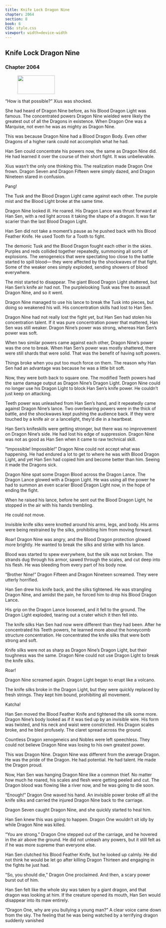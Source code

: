 ```yaml
---
title: Knife Lock Dragon Nine
chapter: 2064
section: 8
book: 6
CSS: style.css
viewport: width=device-width
---
```


## Knife Lock Dragon Nine

### Chapter 2064

<figure>
	<img src="../Images/gem.gif" alt="" id="gem" width="120" height="60" />
</figure>

“How is that possible?” Xius was shocked.

She had heard of Dragon Nine before, as his Blood Dragon Light was famous. The concentrated powers Dragon Nine wielded were likely the greatest out of all the Dragons in existence. When Dragon One was a Marquise, not even he was as mighty as Dragon Nine.

This was because Dragon Nine had a Blood Dragon Body. Even other Dragons of a higher rank could not accomplish what he had.

Han Sen could concentrate his powers now, the same as Dragon Nine did. He had learned it over the course of their short fight. It was unbelievable.

Xius wasn’t the only one thinking this. The realization made Dragon One frown. Dragon Seven and Dragon Fifteen were simply dazed, and Dragon Nineteen stared in confusion.

Pang!

The Tusk and the Blood Dragon Light came against each other. The purple mist and the Blood Light broke at the same time.

Dragon Nine looked ill. He roared. His Dragon Lance was thrust forward at Han Sen, with a red light across it taking the shape of a dragon. It was far scarier than the last Blood Dragon Light.

Han Sen did not take a moment’s pause as he pushed back with his Blood Feather Knife. He used Tooth for a Tooth to fight.

The demonic Tusk and the Blood Dragon fought each other in the skies. Purples and reds collided together repeatedly, summoning all sorts of explosions. The xenogeneics that were spectating too close to the battle started to spill blood— they were affected by the shockwaves of that fight. Some of the weaker ones simply exploded, sending showers of blood everywhere.

The mist started to disappear. The giant Blood Dragon Light shattered, but Han Sen’s knife air had not. The purplelooking Tusk was free to assault Dragon Nine, and so it went.

Dragon Nine managed to use his lance to break the Tusk into pieces, but doing so weakened his will. His concentration skills had lost to Han Sen.

Dragon Nine had not really lost the fight yet, but Han Sen had stolen his concentration talent. If it was pure concentration power that mattered, Han Sen was still weaker. Dragon Nine’s power was strong, whereas Han Sen’s power was soft.

When two similar powers came against each other, Dragon Nine’s power was the one to break. When Han Sen’s power was mostly shattered, there were still shards that were solid. That was the benefit of having soft powers.

Things broke when you put too much force on them. The reason why Han Sen had an advantage was because he was a little bit soft.

Now, they were both back to square one. The modified Teeth powers had the same damage output as Dragon Nine’s Dragon Light. Dragon Nine could no longer use his Dragon Light to block Han Sen’s knife power. He couldn’t just keep on attacking.

Teeth power was unleashed from Han Sen’s hand, and it repeatedly came against Dragon Nine’s lance. Two overbearing powers were in the thick of battle, and the shockwaves kept pushing the audience back. If they were touched by a knife air or a lancelight, they’d die in a heartbeat.

Han Sen’s knifeskills were getting stronger, but there was no improvement on Dragon Nine’s side. He had lost his edge of suppression. Dragon Nine was not as good as Han Sen when it came to raw technical skill.

“Impossible! Impossible!” Dragon Nine could not accept what was happening. He had endured a lot to get to where he was with Blood Dragon Light, and yet Han Sen had copied him and become better than him. Seeing it made the Dragons sick.

Dragon Nine spat some Dragon Blood across the Dragon Lance. The Dragon Lance glowed with a Dragon Light. He was using all the power he had to summon an even scarier Blood Dragon Light now, in the hope of ending the fight.

When he raised his lance, before he sent out the Blood Dragon Light, he stopped in the air with his hands trembling.

He could not move.

Invisible knife silks were knotted around his arms, legs, and body. His arms were being restrained by the silks, prohibiting him from moving forward.

Roar! Dragon Nine was angry, and the Blood Dragon protection glowed more brightly. He wanted to break the silks and strike with his lance.

Blood was started to spew everywhere, but the silk was not broken. The strands dug through his armor, sawed through the scales, and cut deep into his flesh. He was bleeding from every part of his body now.

“Brother Nine!” Dragon Fifteen and Dragon Nineteen screamed. They were utterly horrified.

Han Sen drew his knife back, and the silks tightened. He was strangling Dragon Nine, and amidst the pain, he forced him to drop his Blood Dragon Lance.

His grip on the Dragon Lance loosened, and it fell to the ground. The Dragon Light exploded, tearing out a crater which it then fell into.

The knife silks Han Sen had now were different than they had been. After he concentrated his Teeth powers, he learned more about the honeycomb structure concentration. He concentrated the knife silks that were both strong and soft.

Knife silks were not as sharp as Dragon Nine’s Dragon Light, but their toughness was the same. Dragon Nine could not use Dragon Light to break the knife silks.

Roar!

Dragon Nine screamed again. Dragon Light began to erupt like a volcano.

The knife silks broke in the Dragon Light, but they were quickly replaced by fresh strings. They kept him bound, prohibiting all movement.

Katcha!

Han Sen moved the Blood Feather Knife and tightened the silk some more. Dragon Nine’s body looked as if it was tied up by an invisible wire. His form was twisted, and his neck and waist were constricted. His Dragon scales broke, and he bled profusely. The claret spread across the ground.

Countless Dragon xenogeneics and Nobles were left speechless. They could not believe Dragon Nine was losing to his own greatest power.

This was Dragon Nine. Dragon Nine was different from the average Dragon. He was the pride of the Dragon. He had potential. He had talent. He made the Dragon proud.

Now, Han Sen was hanging Dragon Nine like a common thief. No matter how much he roared, his scales and flesh were getting peeled and cut. The Dragon blood was flowing like a river now, and he was going to die soon.

“Enough!” Dragon One waved his hand. An invisible power broke off all the knife silks and carried the injured Dragon Nine back to the carriage.

Dragon Seven caught Dragon Nine, and she quickly started to heal him.

Han Sen knew this was going to happen. Dragon One wouldn’t sit idly by while Dragon Nine was killed.

“You are strong.” Dragon One stepped out of the carriage, and he hovered in the air above the ground. He did not unleash any powers, but it still felt as if he was more supreme than everyone else.

Han Sen clutched his Blood Feather Knife, but he looked up calmly. He did not think he would be let go after killing Dragon Thirteen and engaging in the fights he just had.

“So, you should die,” Dragon One proclaimed. And then, a scary power burst out of him.

Han Sen felt like the whole sky was taken by a giant dragon, and that dragon was looking at him. If the creature opened its mouth, Han Sen would disappear into its maw entirely.

“Dragon One, why are you bullying a young man?” A clear voice came down from the sky. The feeling that he was being watched by a terrifying dragon suddenly vanished